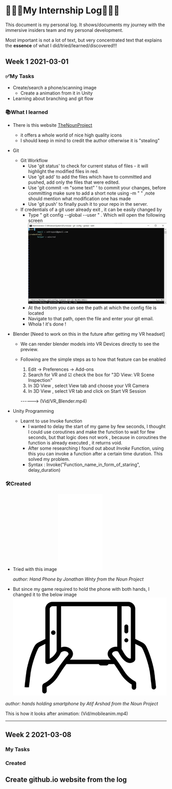 # 🚀🚀🚀My Internship Log🚀🚀🚀

This document is my personal log. It shows/documents my journey with the immersive insiders team and my personal development.

Most important is not a lot of text, but very concentrated text that explains the **essence** of what I did/tried/learned/discovered!!!

## Week 1 2021-03-01

### ✅My Tasks
- Create/search a phone/scanning image
    - Create a animation from it in Unity
- Learning about branching and git flow
    

### 📚What I learned
- There is this website [TheNounProject](https://thenounproject.com/)
    - it offers a whole world of nice high quality icons
    - I should keep in mind to credit the author otherwise it is "stealing"

- Git
    - Git Workflow
        -  Use 'git status' to check for current status of files - it will highlight the modified files in red.
        - Use 'git add' to add the files which have to committed and pushed, add only the files that were edited.
        - Use 'git commit -m "some text" ' to commit your changes, before committing make sure to add a short note using -m " " ,note should mention what modification one has made
        - Use 'git push' to finally push it to your repo in the server.
    - If credentials of a git user already exit , it can be easily changed by 
        - Type  " git config --global --user " . Which will open the following screen
        ![](img/Git_Config_snipping.JPG) 
        - At the bottom you can see the path at which the config file is located 
        - Navigate to that path, open the file and enter your git email.
        - Whola ! it's done !

- Blender [Need to work on this in the future after getting my VR headset]
    - We can render blender models into VR Devices directly to see the preview.
    - Following are the simple steps as to how that feature can be enabled
        1. Edit -> Preferences -> Add-ons
        2. Search for VR and ☑ check the box for "3D View: VR Scene Inspection"
        3. In 3D View , select View tab and choose your VR Camera
        4. In 3D View , select VR tab and click on Start VR Session
        
        ------> (Vid/VR_Blender.mp4) 


- Unity Programming
    - Learnt to use Invoke function 
        - I wanted to delay the start of my game by few seconds, I thought I could use coroutines and make the function to wait for few seconds, but that logic does not work , because in coroutines the function is already executed , it returns void.
        - After some researching I found out about *Invoke* Function, using this you can invoke a function after a certain time duration. This solved my problem. 
        - Syntax : Invoke("Function_name_in_form_of_staring", delay_duration)
    


### 🛠Created
- Tried with this image 
 ![](img/HandPhone.png)

    *author: Hand Phone by Jonathan Wnty from the Noun Project*


- But since my game required to hold the phone with both hands, I changed it to the below image ![](img/holding_smartphone.png)

*author: hands holding smartphone by Atif Arshad from the Noun Project*

This is how it looks after animation: (Vid/mobileanim.mp4) 


-------------------------------------

## Week 2 2021-03-08

### My Tasks

### Created

## Create github.io website from the log


